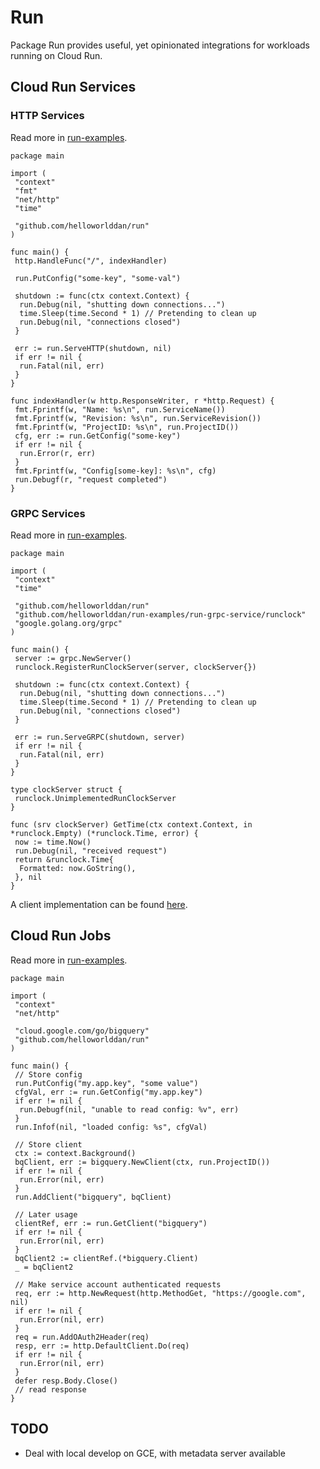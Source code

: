 # Run

Package Run provides useful, yet opinionated integrations for workloads running
on Cloud Run.

## Cloud Run Services

### HTTP Services

Read more in
[run-examples](https://github.com/helloworlddan/run-examples/tree/main/run-service).

```golang
package main

import (
 "context"
 "fmt"
 "net/http"
 "time"

 "github.com/helloworlddan/run"
)

func main() {
 http.HandleFunc("/", indexHandler)

 run.PutConfig("some-key", "some-val")

 shutdown := func(ctx context.Context) {
  run.Debug(nil, "shutting down connections...")
  time.Sleep(time.Second * 1) // Pretending to clean up
  run.Debug(nil, "connections closed")
 }

 err := run.ServeHTTP(shutdown, nil)
 if err != nil {
  run.Fatal(nil, err)
 }
}

func indexHandler(w http.ResponseWriter, r *http.Request) {
 fmt.Fprintf(w, "Name: %s\n", run.ServiceName())
 fmt.Fprintf(w, "Revision: %s\n", run.ServiceRevision())
 fmt.Fprintf(w, "ProjectID: %s\n", run.ProjectID())
 cfg, err := run.GetConfig("some-key")
 if err != nil {
  run.Error(r, err)
 }
 fmt.Fprintf(w, "Config[some-key]: %s\n", cfg)
 run.Debugf(r, "request completed")
}
```

### GRPC Services

Read more in
[run-examples](https://github.com/helloworlddan/run-examples/tree/main/run-grpc-service).

```golang
package main

import (
 "context"
 "time"

 "github.com/helloworlddan/run"
 "github.com/helloworlddan/run-examples/run-grpc-service/runclock"
 "google.golang.org/grpc"
)

func main() {
 server := grpc.NewServer()
 runclock.RegisterRunClockServer(server, clockServer{})

 shutdown := func(ctx context.Context) {
  run.Debug(nil, "shutting down connections...")
  time.Sleep(time.Second * 1) // Pretending to clean up
  run.Debug(nil, "connections closed")
 }

 err := run.ServeGRPC(shutdown, server)
 if err != nil {
  run.Fatal(nil, err)
 }
}

type clockServer struct {
 runclock.UnimplementedRunClockServer
}

func (srv clockServer) GetTime(ctx context.Context, in *runclock.Empty) (*runclock.Time, error) {
 now := time.Now()
 run.Debug(nil, "received request")
 return &runclock.Time{
  Formatted: now.GoString(),
 }, nil
}
```

A client implementation can be found
[here](https://github.com/helloworlddan/run-examples/tree/main/run-grpc-client).

## Cloud Run Jobs

Read more in
[run-examples](https://github.com/helloworlddan/run-examples/tree/main/run-job).

```golang
package main

import (
 "context"
 "net/http"

 "cloud.google.com/go/bigquery"
 "github.com/helloworlddan/run"
)

func main() {
 // Store config
 run.PutConfig("my.app.key", "some value")
 cfgVal, err := run.GetConfig("my.app.key")
 if err != nil {
  run.Debugf(nil, "unable to read config: %v", err)
 }
 run.Infof(nil, "loaded config: %s", cfgVal)

 // Store client
 ctx := context.Background()
 bqClient, err := bigquery.NewClient(ctx, run.ProjectID())
 if err != nil {
  run.Error(nil, err)
 }
 run.AddClient("bigquery", bqClient)

 // Later usage
 clientRef, err := run.GetClient("bigquery")
 if err != nil {
  run.Error(nil, err)
 }
 bqClient2 := clientRef.(*bigquery.Client)
 _ = bqClient2

 // Make service account authenticated requests
 req, err := http.NewRequest(http.MethodGet, "https://google.com", nil)
 if err != nil {
  run.Error(nil, err)
 }
 req = run.AddOAuth2Header(req)
 resp, err := http.DefaultClient.Do(req)
 if err != nil {
  run.Error(nil, err)
 }
 defer resp.Body.Close()
 // read response
}
```

## TODO

- Deal with local develop on GCE, with metadata server available
